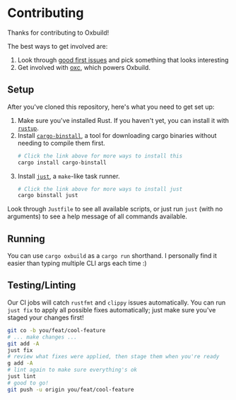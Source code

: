 # Contributing

Thanks for contributing to Oxbuild!

The best ways to get involved are:
1. Look through [good first issues](https://github.com/DonIsaac/oxbuild/issues?q=is%3Aopen+is%3Aissue+label%3A%22good+first+issue%22) and pick something that looks interesting
2. Get involved with [oxc](https://github.com/oxc-project/oxc), which powers Oxbuild.

## Setup

After you've cloned this repository, here's what you need to get set up:

1. Make sure you've installed Rust. If you haven't yet, you can install it with [`rustup`](https://www.rust-lang.org/tools/install).
2. Install [`cargo-binstall`](https://github.com/cargo-bins/cargo-binstall?tab=readme-ov-file#installation), a tool for downloading cargo binaries without needing to compile them first.
   ```sh
   # Click the link above for more ways to install this
   cargo install cargo-binstall
   ```
2. Install [`just`](https://github.com/casey/just?tab=readme-ov-file#installation), a `make`-like task runner.
   ```sh
   # Click the link above for more ways to install just
   cargo binstall just
   ```

Look through `Justfile` to see all available scripts, or just run `just` (with no arguments) to see a help message of all commands available.

## Running
You can use `cargo oxbuild` as a `cargo run` shorthand. I personally find it easier than typing multiple CLI args each time :)

## Testing/Linting

Our CI jobs will catch `rustfmt` and `clippy` issues automatically. You can run `just fix` to apply all possible fixes automatically; just make sure you've staged your changes first!

```sh
git co -b you/feat/cool-feature
# ... make changes ...
git add -A
just fix
# review what fixes were applied, then stage them when you're ready
g add -A
# lint again to make sure everything's ok
just lint
# good to go!
git push -u origin you/feat/cool-feature
```
